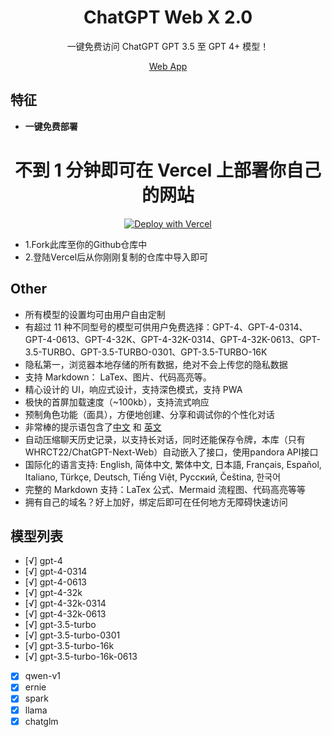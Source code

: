<div align="center">

<h1 align="center">ChatGPT Web X 2.0</h1>


一键免费访问 ChatGPT GPT 3.5 至 GPT 4+ 模型！




[Web App](https://chatgpt.cloudwl.com/)


[web-url]: [https://chatgpt.cloudwl.com/]

</div>



## 特征

- **一键免费部署**
<div align="center">
  <h1 align="center">不到 1 分钟即可在 Vercel 上部署你自己的网站</h1>
  
[![Deploy with Vercel](https://vercel.com/button)](https://vercel.com/new/clone?repository-url=https%3A%2F%2Fgithub.com%2FWHRCT22%2FChatGPT-Next-Web&project-name=ChatGPT-Web-X-2.0&repository-name=ChatGPT-Next-Web)
  </div>

- 1.Fork此库至你的Github仓库中
- 2.登陆Vercel后从你刚刚复制的仓库中导入即可
## Other
- 所有模型的设置均可由用户自由定制
- 有超过 11 种不同型号的模型可供用户免费选择：GPT-4、GPT-4-0314、GPT-4-0613、GPT-4-32K、GPT-4-32K-0314、GPT-4-32K-0613、GPT-3.5-TURBO、GPT-3.5-TURBO-0301、GPT-3.5-TURBO-16K
- 隐私第一，浏览器本地存储的所有数据，绝对不会上传您的隐私数据
- 支持 Markdown： LaTex、图片、代码高亮等。
- 精心设计的 UI，响应式设计，支持深色模式，支持 PWA
- 极快的首屏加载速度（~100kb），支持流式响应
- 预制角色功能（面具），方便地创建、分享和调试你的个性化对话
- 非常棒的提示语包含了[中文](https://github.com/PlexPt/awesome-chatgpt-prompts-zh) 和 [英文](https://github.com/f/awesome-chatgpt-prompts)
- 自动压缩聊天历史记录，以支持长对话，同时还能保存令牌，本库（只有WHRCT22/ChatGPT-Next-Web）自动嵌入了接口，使用pandora API接口
- 国际化的语言支持: English, 简体中文, 繁体中文, 日本語, Français, Español, Italiano, Türkçe, Deutsch, Tiếng Việt, Русский, Čeština, 한국어
- 完整的 Markdown 支持：LaTex 公式、Mermaid 流程图、代码高亮等等
- 拥有自己的域名？好上加好，绑定后即可在任何地方无障碍快速访问

## 模型列表

- [√] gpt-4
- [√] gpt-4-0314
- [√] gpt-4-0613
- [√] gpt-4-32k
- [√] gpt-4-32k-0314
- [√] gpt-4-32k-0613
- [√] gpt-3.5-turbo
- [√] gpt-3.5-turbo-0301
- [√] gpt-3.5-turbo-16k
- [√] gpt-3.5-turbo-16k-0613
- [x] qwen-v1
- [x] ernie
- [x] spark
- [x] llama
- [x] chatglm

